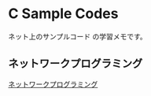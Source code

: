 # C Sample Codes

ネット上のサンプルコード の学習メモです。  


## ネットワークプログラミング

[ネットワークプログラミング](./Network_Programming/)  

